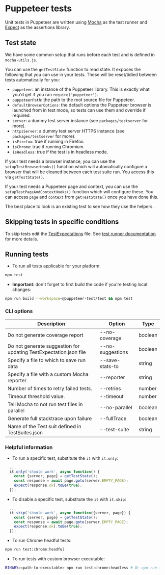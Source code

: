 # Puppeteer tests

Unit tests in Puppeteer are written using [Mocha] as the test runner and [Expect] as the assertions library.

## Test state

We have some common setup that runs before each test and is defined in `mocha-utils.js`.

You can use the `getTestState` function to read state. It exposes the following that you can use in your tests. These will be reset/tidied between tests automatically for you:

- `puppeteer`: an instance of the Puppeteer library. This is exactly what you'd get if you ran `require('puppeteer')`.
- `puppeteerPath`: the path to the root source file for Puppeteer.
- `defaultBrowserOptions`: the default options the Puppeteer browser is launched from in test mode, so tests can use them and override if required.
- `server`: a dummy test server instance (see `packages/testserver` for more).
- `httpsServer`: a dummy test server HTTPS instance (see `packages/testserver` for more).
- `isFirefox`: true if running in Firefox.
- `isChrome`: true if running Chromium.
- `isHeadless`: true if the test is in headless mode.

If your test needs a browser instance, you can use the `setupTestBrowserHooks()` function which will automatically configure a browser that will be cleaned between each test suite run. You access this via `getTestState()`.

If your test needs a Puppeteer page and context, you can use the `setupTestPageAndContextHooks()` function which will configure these. You can access `page` and `context` from `getTestState()` once you have done this.

The best place to look is an existing test to see how they use the helpers.

## Skipping tests in specific conditions

To skip tests edit the [TestExpectations](https://github.com/puppeteer/puppeteer/blob/main/test/TestExpectations.json) file. See [test runner documentation](https://github.com/puppeteer/puppeteer/tree/main/tools/mochaRunner) for more details.

## Running tests

- To run all tests applicable for your platform:

```bash
npm test
```

- **Important**: don't forget to first build the code if you're testing local changes:

```bash
npm run build --workspace=@puppeteer-test/test && npm test
```

### CLI options

| Description                                                       | Option           | Type    |
| ----------------------------------------------------------------- | ---------------- | ------- |
| Do not generate coverage report                                   | --no-coverage    | boolean |
| Do not generate suggestion for updating TestExpectation.json file | --no-suggestions | boolean |
| Specify a file to which to save run data                          | --save-stats-to  | string  |
| Specify a file with a custom Mocha reporter                       | --reporter       | string  |
| Number of times to retry failed tests.                            | --retries        | number  |
| Timeout threshold value.                                          | --timeout        | number  |
| Tell Mocha to not run test files in parallel                      | --no-parallel    | boolean |
| Generate full stacktrace upon failure                             | --fullTrace      | boolean |
| Name of the Test suit defined in TestSuites.json                  | --test-suite     | string  |

### Helpful information

- To run a specific test, substitute the `it` with `it.only`:

```ts
  ...
  it.only('should work', async function() {
    const {server, page} = getTestState();
    const response = await page.goto(server.EMPTY_PAGE);
    expect(response.ok).toBe(true);
  });
```

- To disable a specific test, substitute the `it` with `it.skip`:

```ts
  ...
  it.skip('should work', async function({server, page}) {
    const {server, page} = getTestState();
    const response = await page.goto(server.EMPTY_PAGE);
    expect(response.ok).toBe(true);
  });
```

- To run Chrome headful tests:

```bash
npm run test:chrome:headful
```

- To run tests with custom browser executable:

```bash
BINARY=<path-to-executable> npm run test:chrome:headless # Or npm run test:firefox
```

[mocha]: https://mochajs.org/
[expect]: https://www.npmjs.com/package/expect

